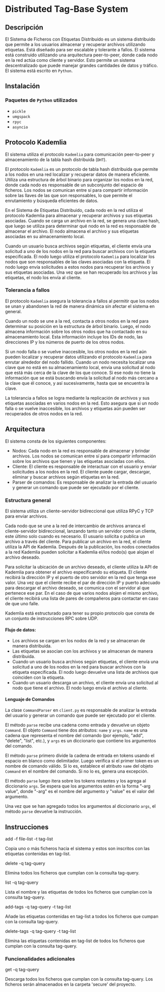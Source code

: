 # Distributed Tag-Base System

## Descripción

El Sistema de Ficheros con Etiquetas Distribuido es un sistema distribuido que permite a los usuarios almacenar y recuperar archivos utilizando etiquetas. Está diseñado para ser escalable y tolerante a fallos. El sistema está construido utilizando una arquitectura peer-to-peer, donde cada nodo en la red actúa como cliente y servidor. Esto permite un sistema descentralizado que puede manejar grandes cantidades de datos y tráfico. El sistema está escrito en `Python`.

## Instalación

### Paquetes de `Python` utilizados

- `pickle`
- `umgspack`
- `rpyc`
- `asyncio`


## Protocolo Kademlia

El sistema utiliza el protocolo `Kademlia` para comunicación peer-to-peer y almacenamiento de la tabla hash distribuida (`DHT`).

El protocolo `Kademlia` es un protocolo de tabla hash distribuida que permite a los nodos en una red localizar y recuperar datos de manera eficiente. Utiliza una estructura de árbol binario para organizar los nodos en la red, donde cada nodo es responsable de un subconjunto del espacio de ficheros. Los nodos se comunican entre sí para compartir información sobre las llaves de las que son responsables, lo que permite el enrutamiento y búsqueda eficientes de datos.

En el Sistema de Etiquetas Distribuido, cada nodo en la red utiliza el protocolo Kademlia para almacenar y recuperar archivos y sus etiquetas asociadas. Cuando se carga un archivo en la red, se genera una clave hash, que luego se utiliza para determinar qué nodo en la red es responsable de almacenar el archivo. El nodo almacena el archivo y sus etiquetas asociadas en su almacenamiento local.

Cuando un usuario busca archivos según etiquetas, el cliente envía una solicitud a uno de los nodos en la red para buscar archivos con la etiqueta especificada. El nodo luego utiliza el protocolo `Kademlia` para localizar los nodos que son responsables de las claves asociadas con la etiqueta. El nodo luego envía solicitudes a estos nodos para recuperar los archivos y sus etiquetas asociadas. Una vez que se han recuperado los archivos y las etiquetas, el nodo los envía al cliente.

### Tolerancia a fallos

El protocolo `Kademlia` asegura la tolerancia a fallos al permitir que los nodos se unan y abandonen la red de manera dinámica sin afectar el sistema en general.

Cuando un nodo se une a la red, contacta a otros nodos en la red para determinar su posición en la estructura de árbol binario. Luego, el nodo almacena información sobre los otros nodos que ha contactado en su almacenamiento local. Esta información incluye los IDs de nodo, las direcciones IP y los números de puerto de los otros nodos.

Si un nodo falla o se vuelve inaccesible, los otros nodos en la red aún pueden localizar y recuperar datos utilizando el protocolo `Kademlia` para enrutar alrededor del nodo fallido. Cuando un nodo necesita localizar una clave que no está en su almacenamiento local, envía una solicitud al nodo que está más cerca de la clave de los que conoce. Si ese nodo no tiene la información que se está buscando envía la solicitud al nodo más cercano a la clave que él conoce, y así sucesivamente, hasta que se encuentra la clave.

La tolerancia a fallos se logra mediante la replicación de archivos y sus etiquetas asociadas en varios nodos en la red. Esto asegura que si un nodo falla o se vuelve inaccesible, los archivos y etiquetas aún pueden ser recuperados de otros nodos en la red.



## Arquitectura

El sistema consta de los siguientes componentes:

- Nodos: Cada nodo en la red es responsable de almacenar y brindar archivos. Los nodos se comunican entre sí para compartir información sobre los archivos que tienen y las etiquetas asociadas con ellos.
- Cliente: El cliente es responsable de interactuar con el usuario y enviar solicitudes a los nodos en la red. El cliente puede cargar, descargar, eliminar y buscar archivos según etiquetas en la red.
- Parser de comandos: Es responsable de analizar la entrada del usuario y generar un comando que puede ser ejecutado por el cliente.


### Estructura general

El sistema utiliza un cliente-servidor bidireccional que utiliza RPyC y TCP para enviar archivos.

Cada nodo que se une a la red de intercambio de archivos arranca el cliente-servidor bidireccional, lanzando tanto un servidor como un cliente, este último solo cuando es necesario. El usuario solicita o publica un archivo a través del cliente. Para publicar un archivo en la red, el cliente utiliza la API de Kademlia. Después de la publicación, los nodos conectados a la red Kademlia pueden solicitar a Kademlia el/los nodo(s) que alojan el archivo deseado.

Para solicitar la ubicación de un archivo deseado, el cliente utiliza la API de Kademlia para obtener el archivo especificando su etiqueta. El cliente recibirá la dirección IP y el puerto de otro servidor en la red que tenga ese valor. Una vez que el cliente recibe el par de dirección IP y puerto adecuado para descargar el archivo deseado, se comunica con el servidor al que pertenece ese par. En el caso de que varios nodos alojen el mismo archivo, el cliente recibirá una lista de pares de compañeros para contactar en caso de que uno falle.

Kademlia está estructurado para tener su propio protocolo que consta de un conjunto de instrucciones RPC sobre UDP.

#### Flujo de datos:

- Los archivos se cargan en los nodos de la red y se almacenan de manera distribuida.
- Las etiquetas se asocian con los archivos y se almacenan de manera distribuida.
- Cuando un usuario busca archivos según etiquetas, el cliente envía una solicitud a uno de los nodos en la red para buscar archivos con la etiqueta especificada. El nodo luego devuelve una lista de archivos que coinciden con la etiqueta.
- Cuando un usuario descarga un archivo, el cliente envía una solicitud al nodo que tiene el archivo. El nodo luego envía el archivo al cliente.

#### Lenguaje de Comandos

La clase `CommandParser` en `client.py` es responsable de analizar la entrada del usuario y generar un comando que puede ser ejecutado por el cliente.

El método `parse` recibe una cadena como entrada y devuelve un objeto `Command`. El objeto `Command` tiene dos atributos: `name` y `args`. `name` es una cadena que representa el nombre del comando (por ejemplo, "add", "delete", "list", etc.), y `args` es un diccionario que contiene los argumentos del comando.

El método `parse` primero divide la cadena de entrada en tokens usando el espacio en blanco como delimitador. Luego verifica si el primer token es un nombre de comando válido. Si lo es, establece el atributo `name` del objeto `Command` en el nombre del comando. Si no lo es, genera una excepción.

El método `parse` luego itera sobre los tokens restantes y los agrega al diccionario `args`. Se espera que los argumentos estén en la forma "-arg value", donde "-arg" es el nombre del argumento y "value" es el valor del argumento.

Una vez que se han agregado todos los argumentos al diccionario `args`, el método `parse` devuelve la instrucción.

## Instrucciones

add -f file-list -t tag-list

Copia uno o más ficheros hacia el sistema y estos son inscritos con las etiquetas contenidas en tag-list.

delete -q tag-query

Elimina todos los ficheros que cumplan con la consulta tag-query.

list -q tag-query

Lista el nombre y las etiquetas de todos los ficheros que cumplan con la consulta tag-query.

add-tags -q tag-query -t tag-list

Añade las etiquetas contenidas en tag-list a todos los ficheros que cumpan con la consulta tag-query.

delete-tags -q tag-query -t tag-list

Elimina las etiquetas contenidas en tag-list de todos los ficheros que cumplan con la consulta tag-query.

### Funcionalidades adicionales

get -q tag-query

Descarga todos los ficheros que cumplan con la consulta tag-query. Los ficheros serán almacenados en la carpeta 'secure' del proyecto.

